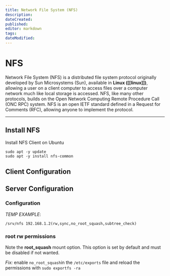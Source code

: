 ```yaml
---
title: Network File System (NFS)
description: 
dateCreated: 
published: 
editor: markdown
tags: 
dateModified: 
---
```

# NFS

Network File System (NFS) is a distributed file system protocol originally developed by Sun Microsystems (Sun), available in **Linux ([[linux]])**, allowing a user on a client computer to access files over a computer network much like local storage is accessed. NFS, like many other protocols, builds on the Open Network Computing Remote Procedure Call (ONC RPC) system. NFS is an open IETF standard defined in a Request for Comments (RFC), allowing anyone to implement the protocol.

---
## Install NFS

Install NFS Client on Ubuntu

```
sudo apt -y update
sudo apt -y install nfs-common
```

## Client Configuration


## Server Configuration
### Configuration

*TEMP EXAMPLE*:

`/srv/nfs 192.168.1.2(rw,sync,no_root_squash,subtree_check)`

### root rw permissions

Note the **root_squash** mount option. This option is set by default and must be disabled if not wanted.

*Fix:* enable `no_root_squash`in the `/etc/exports` file and reload the permissions with `sudo exportfs -ra`

